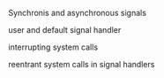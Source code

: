 Synchronis and asynchronous signals

user and default signal handler

interrupting system calls

reentrant system calls in signal handlers
